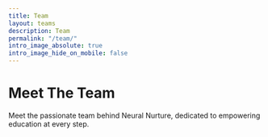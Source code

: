 ```yaml
---
title: Team
layout: teams
description: Team
permalink: "/team/"
intro_image_absolute: true
intro_image_hide_on_mobile: false
---
```


# Meet The Team

Meet the passionate team behind Neural Nurture, dedicated to empowering education at every step.